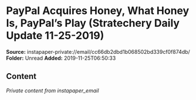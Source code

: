 # PayPal Acquires Honey, What Honey Is, PayPal’s Play (Stratechery Daily Update 11-25-2019)

**Source:** instapaper-private://email/cc66db2dbd1b068502bd339cf0f874db/
**Folder:** Unread
**Added:** 2019-11-25T06:50:33




## Content
*Private content from instapaper_email*
